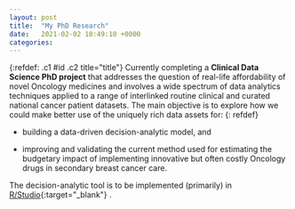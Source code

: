 ```yaml
---
layout: post
title:  "My PhD Research"
date:   2021-02-02 10:49:10 +0000
categories:
---
```

{:refdef: .c1 #id .c2 title="title"}
Currently completing a **Clinical Data Science PhD project** that addresses the question of real-life affordability of novel Oncology medicines and involves a wide spectrum of data analytics techniques applied to a range of interlinked routine clinical and curated national cancer patient datasets. The main objective is to explore how we could make better use of the uniquely rich data assets for: 
{: refdef}

* building a data-driven decision-analytic model, and 

* improving and validating the current method used for estimating the budgetary impact of implementing innovative but often costly Oncology drugs in secondary breast cancer care. 

The decision-analytic tool is to be implemented (primarily) in [R/Studio](https://rstudio.com/){:target="_blank"} .

[jekyll-docs]: https://jekyllrb.com/docs/home
[jekyll-gh]:   https://github.com/jekyll/jekyll
[jekyll-talk]: https://talk.jekyllrb.com/

